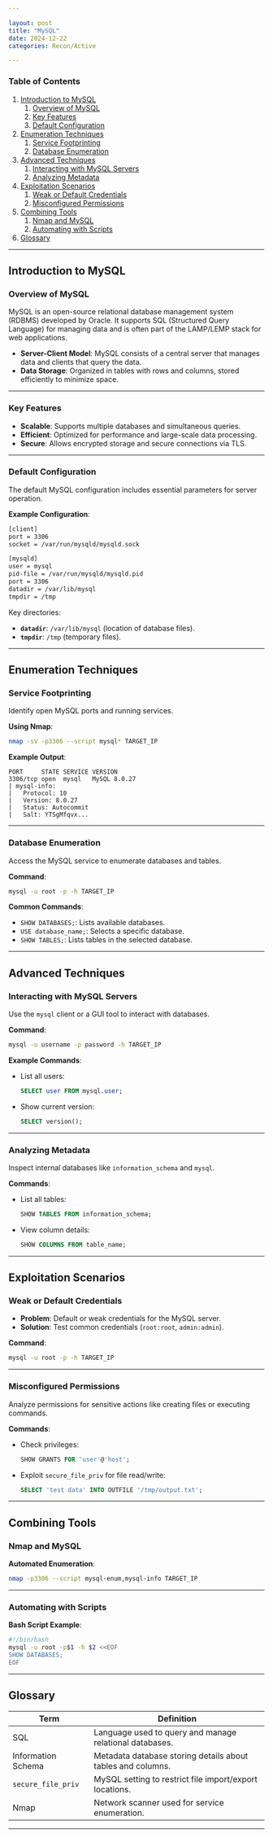 ```yaml
---

layout: post  
title: "MySQL"  
date: 2024-12-22 
categories: Recon/Active

---
```

### Table of Contents

1. [Introduction to MySQL](#introduction-to-mysql)  
    1. [Overview of MySQL](#overview-of-mysql)  
    2. [Key Features](#key-features)  
    3. [Default Configuration](#default-configuration)  
2. [Enumeration Techniques](#enumeration-techniques)  
    1. [Service Footprinting](#service-footprinting)  
    2. [Database Enumeration](#database-enumeration)  
3. [Advanced Techniques](#advanced-techniques)  
    1. [Interacting with MySQL Servers](#interacting-with-mysql-servers)  
    2. [Analyzing Metadata](#analyzing-metadata)  
4. [Exploitation Scenarios](#exploitation-scenarios)  
    1. [Weak or Default Credentials](#weak-or-default-credentials)  
    2. [Misconfigured Permissions](#misconfigured-permissions)  
5. [Combining Tools](#combining-tools)  
    1. [Nmap and MySQL](#nmap-and-mysql)  
    2. [Automating with Scripts](#automating-with-scripts)  
6. [Glossary](#glossary)

---

## Introduction to MySQL

### Overview of MySQL

MySQL is an open-source relational database management system (RDBMS) developed by Oracle. It supports SQL (Structured Query Language) for managing data and is often part of the LAMP/LEMP stack for web applications.

- **Server-Client Model**: MySQL consists of a central server that manages data and clients that query the data.
- **Data Storage**: Organized in tables with rows and columns, stored efficiently to minimize space.

---

### Key Features

- **Scalable**: Supports multiple databases and simultaneous queries.
- **Efficient**: Optimized for performance and large-scale data processing.
- **Secure**: Allows encrypted storage and secure connections via TLS.

---

### Default Configuration

The default MySQL configuration includes essential parameters for server operation.

**Example Configuration**:

```bash
[client]
port = 3306
socket = /var/run/mysqld/mysqld.sock

[mysqld]
user = mysql
pid-file = /var/run/mysqld/mysqld.pid
port = 3306
datadir = /var/lib/mysql
tmpdir = /tmp
```

Key directories:

- **`datadir`**: `/var/lib/mysql` (location of database files).
- **`tmpdir`**: `/tmp` (temporary files).

---

## Enumeration Techniques

### Service Footprinting

Identify open MySQL ports and running services.

**Using Nmap**:

```bash
nmap -sV -p3306 --script mysql* TARGET_IP
```

**Example Output**:

```
PORT     STATE SERVICE VERSION
3306/tcp open  mysql   MySQL 8.0.27
| mysql-info: 
|   Protocol: 10
|   Version: 8.0.27
|   Status: Autocommit
|   Salt: YTSgMfqvx...
```

---

### Database Enumeration

Access the MySQL service to enumerate databases and tables.

**Command**:

```bash
mysql -u root -p -h TARGET_IP
```

**Common Commands**:

- `SHOW DATABASES;`: Lists available databases.
- `USE database_name;`: Selects a specific database.
- `SHOW TABLES;`: Lists tables in the selected database.

---

## Advanced Techniques

### Interacting with MySQL Servers

Use the `mysql` client or a GUI tool to interact with databases.

**Command**:

```bash
mysql -u username -p password -h TARGET_IP
```

**Example Commands**:

- List all users:

    ```sql
    SELECT user FROM mysql.user;
    ```

- Show current version:

    ```sql
    SELECT version();
    ```

---

### Analyzing Metadata

Inspect internal databases like `information_schema` and `mysql`.

**Commands**:

- List all tables:

    ```sql
    SHOW TABLES FROM information_schema;
    ```

- View column details:

    ```sql
    SHOW COLUMNS FROM table_name;
    ```

---

## Exploitation Scenarios

### Weak or Default Credentials

- **Problem**: Default or weak credentials for the MySQL server.
- **Solution**: Test common credentials (`root:root`, `admin:admin`).

**Command**:

```bash
mysql -u root -p -h TARGET_IP
```

---

### Misconfigured Permissions

Analyze permissions for sensitive actions like creating files or executing commands.

**Commands**:

- Check privileges:

    ```sql
    SHOW GRANTS FOR 'user'@'host';
    ```

- Exploit `secure_file_priv` for file read/write:

    ```sql
    SELECT 'test data' INTO OUTFILE '/tmp/output.txt';
    ```

---

## Combining Tools

### Nmap and MySQL

**Automated Enumeration**:

```bash
nmap -p3306 --script mysql-enum,mysql-info TARGET_IP
```

---

### Automating with Scripts

**Bash Script Example**:

```bash
#!/bin/bash
mysql -u root -p$1 -h $2 <<EOF
SHOW DATABASES;
EOF
```

---

## Glossary

| **Term**                | **Definition**                                                |
|--------------------------|--------------------------------------------------------------|
| SQL                    | Language used to query and manage relational databases.      |
| Information Schema     | Metadata database storing details about tables and columns. |
| `secure_file_priv`     | MySQL setting to restrict file import/export locations.      |
| Nmap                   | Network scanner used for service enumeration.                |

---
